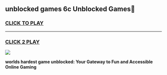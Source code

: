 
## unblocked games 6c Unblocked Games👋
<h3>
<a href="https://premium.freeplayer.one?title=unblocked_games_6c&ref=16F">CLICK TO PLAY</a></h3>
<hr>

<h3>
<a href="https://premium.freeplayer.one?title=unblocked_games_6c&ref=16F">CLICK 2 PLAY</a>
  
</h3>

<a href="https://premium.freeplayer.one?title=unblocked_games_6c&ref=16F/"><img src="https://clearcache.store/games.png"></a>


**worlds hardest game unblocked: Your Gateway to Fun and Accessible Online Gaming**
